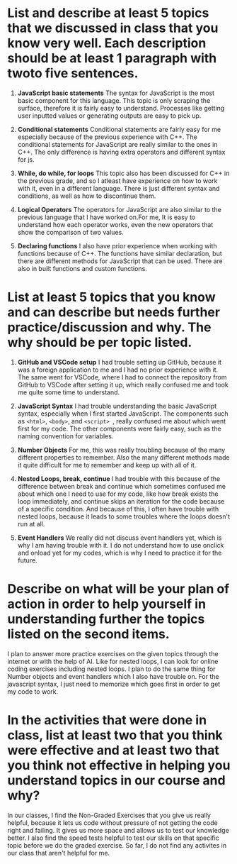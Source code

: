 # List and describe at least 5 topics that we discussed in class that you know very well. Each description should be at least 1 paragraph with twoto five sentences.

1. **JavaScript basic statements**
The syntax for JavaScript is the most basic component for this language. This topic is only scraping the surface, therefore it is fairly easy to understand. Processes like getting user inputted values or generating outputs are easy to pick up.

2.  **Conditional statements**
Conditional statements are fairly easy for me especially because of the previous experience with C++. The conditional statements for JavaScript are really similar to the ones in C++. The only difference is having extra operators and different syntax for js.

3. **While, do while, for loops**
This topic also has been discussed for C++ in the previous grade, and so I atleast have experience on how to work with it, even in a different language. There is just different syntax and conditions, as well as how to discontinue them.

4. **Logical Operators**
The operators for JavaScript are also similar to the previous language that I have worked on.For me, It is easy to understand how each operator works, even the new operators that show the comparison of two values.

5. **Declaring functions**
I also have prior experience when working with functions because of C++. The functions have similar declaration, but there are different methods for JavaScript that can be used. There are also in built functions and custom functions.

# List at least 5 topics that you know and can describe but needs further practice/discussion and why.  The why should be per topic listed.  

1. **GitHub and VSCode setup**
I had trouble setting up GitHub, because it was a foreign application to me and I had no prior experience with it. The same went for VSCode, where I had to connect the repository from GitHub to VSCode after setting it up, which really confused me and took me quite some time to understand.

2. **JavaScript Syntax**
I had trouble understanding the basic JavaScript syntax, especially when I first started JavaScript. The components such as ` <html> `, ` <body> `, and `<script> `, really confused me about which went first for my code. The other components were fairly easy, such as the naming convention for variables.

3. **Number Objects**
For me, this was really troubling because of the many different properties to remember. Also the many different methods made it quite difficult for me to remember and keep up with all of it. 

4. **Nested Loops, break, continue**
I had trouble with this because of the difference between break and continue which sometimes confused me about which one I need to use for my code, like how break exists the loop immediately, and continue skips an iteration for the code because of a specific condition. And because of this, I often have trouble with nested loops, because it leads to some troubles where the loops doesn't run at all.

5. **Event Handlers**
We really did not discuss event handlers yet, which is why I am having trouble with it. I do not understand how to use onclick and onload yet for my codes, which is why I need to practice it for the future.

# Describe on what will be your plan of action in order to help yourself in understanding further the topics listed on the second items.
I plan to answer more practice exercises on the given topics through the internet or with the help of AI. Like for nested loops, I can look for online coding exercises including nested loops. I plan to do the same thing for Number objects and event handlers which I also have trouble on. For the javascript syntax, I just need to memorize which goes first in order to get my code to work. 


# In the activities that were done in class, list at least two that you think were effective and at least two that you think not effective in helping you understand topics in our course and why?
In our classes, I find the Non-Graded Exercises that you give us really helpful, because it lets us code without pressure of not getting the code right and failing. It gives us more space and allows us to test our knowledge better. I also find the speed tests helpful to test our skills on that specific topic before we do the graded exercise. So far, I do not find any activites in our class that aren't helpful for me.